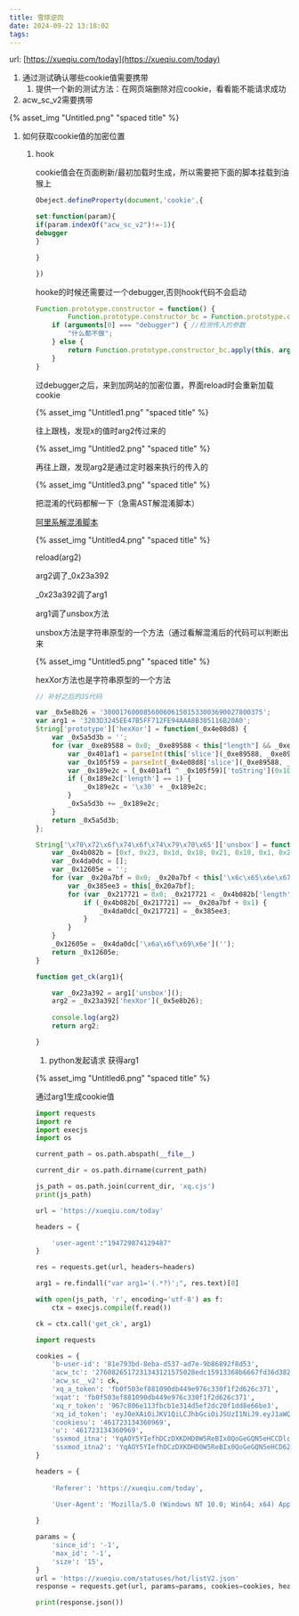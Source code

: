 ```yaml
---
title: 雪球逆向
date: 2024-09-22 13:18:02
tags:
---
```



url: [https://xueqiu.com/today](https://xueqiu.com/today)

1. 通过测试确认哪些cookie值需要携带
    1. 提供一个新的测试方法：在网页端删除对应cookie，看看能不能请求成功
2. acw_sc_v2需要携带


{% asset_img "Untitled.png" "spaced title" %}











1. 如何获取cookie值的加密位置
    1. hook
       
        cookie值会在页面刷新/最初加载时生成，所以需要把下面的脚本挂载到油猴上
        
        ```jsx
        Obeject.defineProperty(document,'cookie',{
        
        set:function(param){
        if(param.indexOf("acw_sc_v2")!=-1){
        debugger
        }
        
        }
        
        })
        ```
        
        hooke的时候还需要过一个debugger,否则hook代码不会启动
        
        ```jsx
        Function.prototype.constructor = function() {
        		Function.prototype.constructor_bc = Function.prototype.constructor
            if (arguments[0] === "debugger") { //检测传入的参数
                "什么都不做";
            } else {
                return Function.prototype.constructor_bc.apply(this, arguments);
            }
        }
        ```
        
        过debugger之后，来到加网站的加密位置，界面reload时会重新加载cookie
        
        {% asset_img "Untitled1.png" "spaced title" %}
        
        往上跟栈，发现x的值时arg2传过来的
        
        {% asset_img "Untitled2.png" "spaced title" %}
        
        再往上跟，发现arg2是通过定时器来执行的传入的
        
        {% asset_img "Untitled3.png" "spaced title" %}
        
        把混淆的代码都解一下（急需AST解混淆脚本）
        
        [阿里系解混淆脚本](https://www.notion.so/da07be939aa040f78fa39a3c5660b51a?pvs=21)
        
        {% asset_img "Untitled4.png" "spaced title" %}
        
        reload(arg2)
        
        arg2调了_0x23a392
        
        _0x23a392调了arg1
        
        arg1调了unsbox方法
        
        unsbox方法是字符串原型的一个方法（通过看解混淆后的代码可以判断出来
        
        {% asset_img "Untitled5.png" "spaced title" %}
        
        hexXor方法也是字符串原型的一个方法
        
        ```jsx
        // 补好之后的JS代码
        
        var _0x5e8b26 = '3000176000856006061501533003690027800375';
        var arg1 = '3203D3245EE47B5FF712FE94AAA8B305116B20A0';
        String['prototype']['hexXor'] = function(_0x4e08d8) {
            var _0x5a5d3b = '';
            for (var _0xe89588 = 0x0; _0xe89588 < this["length"] && _0xe89588 < _0x4e08d8['length']; _0xe89588 += 2) {
                var _0x401af1 = parseInt(this['slice'](_0xe89588, _0xe89588 + 0x2), 0x10);
                var _0x105f59 = parseInt(_0x4e08d8['slice'](_0xe89588, _0xe89588 + 0x2), 0x10);
                var _0x189e2c = (_0x401af1 ^ _0x105f59)['toString'](0x10);
                if (_0x189e2c['length'] == 1) {
                    _0x189e2c = '\x30' + _0x189e2c;
                }
                _0x5a5d3b += _0x189e2c;
            }
            return _0x5a5d3b;
        };
        
        String['\x70\x72\x6f\x74\x6f\x74\x79\x70\x65']['unsbox'] = function() {
            var _0x4b082b = [0xf, 0x23, 0x1d, 0x18, 0x21, 0x10, 0x1, 0x26, 0xa, 0x9, 0x13, 0x1f, 0x28, 0x1b, 0x16, 0x17, 0x19, 0xd, 0x6, 0xb, 0x27, 0x12, 0x14, 0x8, 0xe, 0x15, 0x20, 0x1a, 0x2, 0x1e, 0x7, 0x4, 0x11, 0x5, 0x3, 0x1c, 0x22, 0x25, 0xc, 0x24];
            var _0x4da0dc = [];
            var _0x12605e = '';
            for (var _0x20a7bf = 0x0; _0x20a7bf < this['\x6c\x65\x6e\x67\x74\x68']; _0x20a7bf++) {
                var _0x385ee3 = this[_0x20a7bf];
                for (var _0x217721 = 0x0; _0x217721 < _0x4b082b['length']; _0x217721++) {
                    if (_0x4b082b[_0x217721] == _0x20a7bf + 0x1) {
                        _0x4da0dc[_0x217721] = _0x385ee3;
                    }
                }
            }
            _0x12605e = _0x4da0dc['\x6a\x6f\x69\x6e']('');
            return _0x12605e;
        }
        
        function get_ck(arg1){
        
            var _0x23a392 = arg1['unsbox']();
            arg2 = _0x23a392['hexXor'](_0x5e8b26);
            
            console.log(arg2)
            return arg2;
        
        }
        
        ```
        
        1. python发起请求  获得arg1
        
        {% asset_img "Untitled6.png" "spaced title" %}
        
        通过arg1生成cookie值
        
        ```python
        import requests
        import re
        import execjs
        import os
        
        current_path = os.path.abspath(__file__)
        
        current_dir = os.path.dirname(current_path)
        
        js_path = os.path.join(current_dir, 'xq.cjs')
        print(js_path)
        
        url = 'https://xueqiu.com/today'
        
        headers = {
        
            'user-agent':"194729874129487"
        }
        
        res = requests.get(url, headers=headers)
        
        arg1 = re.findall("var arg1='(.*?)';", res.text)[0]
        
        with open(js_path, 'r', encoding='utf-8') as f:
            ctx = execjs.compile(f.read())
        
        ck = ctx.call('get_ck', arg1)
        
        import requests
        
        cookies = {
            'b-user-id': '81e793bd-8eba-d537-ad7e-9b86892f8d53',
            'acw_tc': '2760826517231343121575028edc15913368b6667fd36d3826ba3162d3adca',
            'acw_sc__v2': ck,
            'xq_a_token': 'fb0f503ef881090db449e976c330f1f2d626c371',
            'xqat': 'fb0f503ef881090db449e976c330f1f2d626c371',
            'xq_r_token': '967c806e113fbcb1e314d5ef2dc20f1dd8e66be3',
            'xq_id_token': 'eyJ0eXAiOiJKV1QiLCJhbGciOiJSUzI1NiJ9.eyJ1aWQiOi0xLCJpc3MiOiJ1YyIsImV4cCI6MTcyNTMyNDc3NSwiY3RtIjoxNzIzMTM0MzQyMDA5LCJjaWQiOiJkOWQwbjRBWnVwIn0.geBE60BcOiymCogPQKc3x8HxNzZX8uf5rXGtnXlAICNOGXvssRikfvxpWgV57cENxD1X6zYjMfR2VvxD5VQT7P4lCo-m5WICmstSvd8_a7D-DWDzz6nZMHA8TXCLE6NzWujeJe24iRydaDI_fKFyaAY3A--EWne8nait1gBa2PNHa3BD_RDL6_mf6Te2p7WQ8MRWMCVFNTfZgFC-x4r5cigWW283nTtPcm7SKPpGRHxott4BUfCGOddJYqzFJ__7HVsZZO1FeVY0GQe4hqjw-0zRwgfPwOldiqogqLtMIUYaoluHnYEhi0T2YZe4b5XruVy2gSHBPVTvWbkqS40AVg',
            'cookiesu': '461723134360969',
            'u': '461723134360969',
            'ssxmod_itna': 'YqAOY5YIefhDCzDXKDHD0W5ReBIx0QoGeGQN5eHCCDlcYxA5D8D6DQeGTbciLqHK0B4qK6K4+uxGXUlBbdi1D7TdPo8xZveDHxY=DUx8T+=D435GwD0eG+DD4DWRx03DoxGYMIx0RMSg6ykExiOD7eDXxGCDQKhXxGWDiPD7ZI3T12kbSpCHDDzHY8iNx4DElKzzEYhQ4D1GGy4XxG1DQ5Ds2DU84DCgUMP/hHjd78dEhY+DCKDjZA1G27PRxAzIO3PenbxblueK=b4AA4YTrD5vv0WN10xTo25p00D1DT4zuRPDDc3LmGDD',
            'ssxmod_itna2': 'YqAOY5YIefhDCzDXKDHD0W5ReBIx0QoGeGQN5eHCD62zx05d072DLxY9pD==',
        }
        
        headers = {
           
            'Referer': 'https://xueqiu.com/today',
          
            'User-Agent': 'Mozilla/5.0 (Windows NT 10.0; Win64; x64) AppleWebKit/537.36 (KHTML, like Gecko) Chrome/127.0.0.0 Safari/537.36',
        
        }
        
        params = {
            'since_id': '-1',
            'max_id': '-1',
            'size': '15',
        }
        url = 'https://xueqiu.com/statuses/hot/listV2.json'
        response = requests.get(url, params=params, cookies=cookies, headers=headers)
        
        print(response.json())
        ```